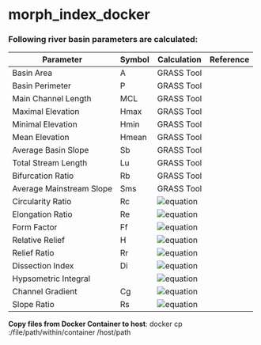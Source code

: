 # morph_index_docker

### Following river basin parameters are calculated:

| Parameter | Symbol | Calculation | Reference |
| --- | --- | ---| --- |
| Basin Area | A | GRASS Tool | |
| Basin Perimeter | P | GRASS Tool | |
| Main Channel Length | MCL | GRASS Tool | |
| Maximal Elevation | Hmax | GRASS Tool | |
| Minimal Elevation | Hmin | GRASS Tool | |
| Mean Elevation | Hmean | GRASS Tool | |
| Average Basin Slope | Sb | GRASS Tool | |
| Total Stream Length | Lu | GRASS Tool | |
| Bifurcation Ratio | Rb | GRASS Tool | |
| Average Mainstream Slope | Sms | GRASS Tool | |
| Circularity Ratio | Rc | ![equation](https://latex.codecogs.com/gif.latex?\dpi{150}\frac{4\pi*A}{P^2}) | |
| Elongation Ratio | Re | ![equation](https://latex.codecogs.com/gif.latex?\dpi{150}\frac{2*\sqrt{\frac{A}{\pi}}}{MCL}) | |
| Form Factor | Ff | ![equation](https://latex.codecogs.com/gif.latex?\dpi{150}\frac{A}{MCL^2}) | |
| Relative Relief | H | ![equation](https://latex.codecogs.com/gif.latex?\dpi{150}H_{max}-H_{min}) | |
| Relief Ratio | Rr | ![equation](https://latex.codecogs.com/gif.latex?\dpi{150}\frac{H}{MCL}) | |
| Dissection Index | Di | ![equation](https://latex.codecogs.com/gif.latex?\dpi{150}\frac{H}{H_{max}}) | |
| Hypsometric Integral | | ![equation](https://latex.codecogs.com/gif.latex?\dpi{150}\frac{H_{mean}-H_{min}}{H}) | |
| Channel Gradient | Cg | ![equation](https://latex.codecogs.com/gif.latex?\dpi{150}\frac{H}{\frac{\pi}{2}*\frac{\frac{Lu}{Lu-1}}{Rb}}) | |
| Slope Ratio | Rs| ![equation](https://latex.codecogs.com/gif.latex?\dpi{150}\frac{S_{ms}}{S_{b}}) | |


__Copy files from Docker Container to host__:
docker cp <container-id>:/file/path/within/container /host/path
